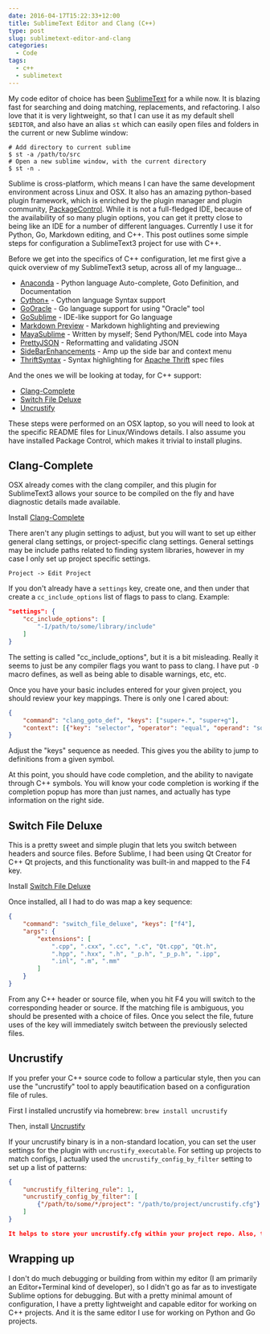 ```yaml
---
date: 2016-04-17T15:22:33+12:00
title: SublimeText Editor and Clang (C++)
type: post
slug: sublimetext-editor-and-clang
categories:
  - Code
tags:
  - c++
  - sublimetext
---
```


My code editor of choice has been [SublimeText](https://www.sublimetext.com) for a while now. It is blazing fast for searching and doing matching, replacements, and refactoring. I also love that it is very lightweight, so that I can use it as my default shell `$EDITOR`, and also have an alias `st` which can easily open files and folders in the current or new Sublime window: 

```shell
# Add directory to current sublime
$ st -a /path/to/src
# Open a new sublime window, with the current directory
$ st -n .
```

Sublime is cross-platform, which means I can have the same development environment across Linux and OSX. It also has an amazing python-based plugin framework, which is enriched by the plugin manager and plugin community, [PackageControl](https://packagecontrol.io/). While it is not a full-fledged IDE, because of the availability of so many plugin options, you can get it pretty close to being like an IDE for a number of different languages. Currently I use it for Python, Go, Markdown editing, and C++. This post outlines some simple steps for configuration a SublimeText3 project for use with C++. 

Before we get into the specifics of C++ configuration, let me first give a quick overview of my SublimeText3 setup, across all of my language...

* [Anaconda](https://packagecontrol.io/packages/Anaconda) - Python language Auto-complete, Goto Definition, and Documentation
* [Cython+](https://packagecontrol.io/packages/Cython%2B) - Cython language Syntax support
* [GoOracle](https://packagecontrol.io/packages/GoOracle) - Go language support for using "Oracle" tool
* [GoSublime](https://packagecontrol.io/packages/GoSublime) - IDE-like support for Go language
* [Markdown Preview](https://packagecontrol.io/packages/Markdown%20Preview) - Markdown highlighting and previewing
* [MayaSublime](https://packagecontrol.io/packages/MayaSublime) - Written by myself; Send Python/MEL code into Maya
* [PrettyJSON](https://packagecontrol.io/packages/Pretty%20JSON) - Reformatting and validating JSON
* [SideBarEnhancements](https://packagecontrol.io/packages/SideBarEnhancements) - Amp up the side bar and context menu
* [ThriftSyntax](https://packagecontrol.io/packages/ThriftSyntax) - Syntax highlighting for [Apache Thrift](https://thrift.apache.org/) spec files

And the ones we will be looking at today, for C++ support:

* [Clang-Complete](#clang-complete)
* [Switch File Deluxe](#switch-file-deluxe)
* [Uncrustify](#uncrustify)

These steps were performed on an OSX laptop, so you will need to look at the specific README files for Linux/Windows details. I also assume you have installed Package Control, which makes it trivial to install plugins.

## <a name="clang-complete">Clang-Complete</a>

OSX already comes with the clang compiler, and this plugin for SublimeText3 allows your source to be compiled on the fly and have diagnostic details made available. 

Install [Clang-Complete](https://packagecontrol.io/packages/Clang-Complete)

There aren't any plugin settings to adjust, but you will want to set up either general clang settings, or project-specific clang settings. General settings may be include paths related to finding system libraries, however in my case I only set up project specific settings. 

`Project -> Edit Project`

If you don't already have a `settings` key, create one, and then under that create a `cc_include_options` list of flags to pass to clang. Example:

```json
"settings": {
	"cc_include_options": [
		"-I/path/to/some/library/include"
	]
}
```

The setting is called "cc_include_options", but it is a bit misleading. Really it seems to just be any compiler flags you want to pass to clang. I have put `-D` macro defines, as well as being able to disable warnings, etc, etc. 

Once you have your basic includes entered for your given project, you should review your key mappings. There is only one I cared about:

```json
{
    "command": "clang_goto_def", "keys": ["super+.", "super+g"],
    "context": [{"key": "selector", "operator": "equal", "operand": "source.c++"} ]
}
```

Adjust the "keys" sequence as needed. This gives you the ability to jump to definitions from a given symbol.

At this point, you should have code completion, and the ability to navigate through C++ symbols. You will know your code completion is working if the completion popup has more than just names, and actually has type information on the right side.

## <a name="switch-file-deluxe">Switch File Deluxe</a>

This is a pretty sweet and simple plugin that lets you switch between headers and source files. Before Sublime, I had been using Qt Creator for C++ Qt projects, and this functionality was built-in and mapped to the F4 key. 

Install [Switch File Deluxe](https://packagecontrol.io/packages/Switch%20File%20Deluxe)

Once installed, all I had to do was map a key sequence:

```json
{ 
    "command": "switch_file_deluxe", "keys": ["f4"], 
    "args": {
        "extensions": [
            ".cpp", ".cxx", ".cc", ".c", "Qt.cpp", "Qt.h", 
            ".hpp", ".hxx", ".h", "_p.h", "_p_p.h", ".ipp", 
            ".inl", ".m", ".mm"
        ]
    } 
}
```

From any C++ header or source file, when you hit F4 you will switch to the corresponding header or source. If the matching file is ambiguous, you should be presented with a choice of files. Once you select the file, future uses of the key will immediately switch between the previously selected files. 

## <a name="uncrustify">Uncrustify</a>

If you prefer your C++ source code to follow a particular style, then you can use the "uncrustify" tool to apply beautification based on a configuration file of rules. 

First I installed uncrustify via homebrew:  `brew install uncrustify`

Then, install [Uncrustify](https://packagecontrol.io/packages/Uncrustify)

If your uncrustify binary is in a non-standard location, you can set the user settings for the plugin with `uncrustify_executable`. For setting up projects to match configs, I actually used the `uncrustify_config_by_filter` setting to set up a list of patterns:

```json
{
	"uncrustify_filtering_rule": 1,
	"uncrustify_config_by_filter": [
		{"/path/to/some/*/project": "/path/to/project/uncrustify.cfg"}
	]	
}

It helps to store your uncrustify.cfg within your project repo. Also, there is a tool I used for visually editing the rules for setting up an uncrustify config: [universalindent](http://universalindent.sourceforge.net/).
```

## Wrapping up

I don't do much debugging or building from within my editor (I am primarily an Editor+Terminal kind of developer), so I didn't go as far as to investigate Sublime options for debugging. But with a pretty minimal amount of configuration, I have a pretty lightweight and capable editor for working on C++ projects. And it is the same editor I use for working on Python and Go projects.

